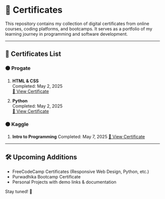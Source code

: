 # 📜 Certificates

This repository contains my collection of digital certificates from online courses, coding platforms, and bootcamps. It serves as a portfolio of my learning journey in programming and software development.

---

## 📌 Certificates List

### 🟠 Progate

1. **HTML & CSS**  
   Completed: May 2, 2025  
   [🔗 View Certificate](https://progate.com/course_certificate/bfedced8svm53a)  

2. **Python**  
   Completed: May 2, 2025  
   [🔗 View Certificate](https://progate.com/course_certificate/7c03e1a3svn5rf)

### 🟠 Kaggle

1. **Intro to Programming**
   Completed: May 7, 2025
   [🔗 View Certificate](https://www.kaggle.com/certification/badges/bonifasiussinurat/30)

---

## 🛠️ Upcoming Additions

- FreeCodeCamp Certificates (Responsive Web Design, Python, etc.)
- Purwadhika Bootcamp Certificate
- Personal Projects with demo links & documentation

Stay tuned! 🚀
